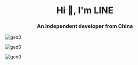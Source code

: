 <h1 align="center">Hi 👋, I'm LINE</h1>
<h3 align="center">An independent developer from China</h3>


<p><img align="left" src="https://github-readme-stats.vercel.app/api/top-langs?username=ged0&show_icons=true&locale=en&layout=compact" alt="ged0" /></p>
<br>
<p><img align="left" src="https://github-readme-stats.vercel.app/api?username=ged0&show_icons=true&locale=en" alt="ged0" /></p>
<br>
<p><img align="left" src="https://github-readme-streak-stats.herokuapp.com/?user=ged0&" alt="ged0" /></p>
